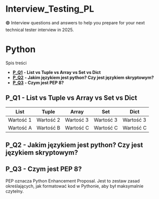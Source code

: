 # Interview_Testing_PL
🟣 Interview questions and answers to help you prepare for your next technical tester interview in 2025.

# Python

Spis treści

- [**P_Q1**](#P_Q1) **- List vs Tuple vs Array vs Set vs Dict**
- [**P_Q2**](#P_Q2) **- Jakim językiem jest python? Czy jest językiem skryptowym?**
- [**P_Q3**](#P_Q3) **- Czym jest PEP 8?**
  
## P_Q1 - List vs Tuple vs Array vs Set vs Dict

| List | Tuple | Array | Set | Dict |
|-----------|-----------|-----------|-----------|-----------|
| Wartość 1 | Wartość 2 | Wartość 3 |Wartość 3 |Wartość 3 |
| Wartość A | Wartość B | Wartość C | Wartość C | Wartość C |

## P_Q2 - Jakim językiem jest python? Czy jest językiem skryptowym?

## P_Q3 - Czym jest PEP 8?
PEP oznacza Python Enhancement Proposal. Jest to zestaw zasad określających, jak formatować kod w Pythonie, aby był maksymalnie czytelny.



